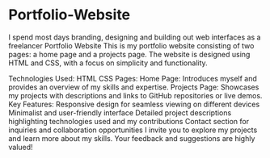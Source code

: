 # Portfolio-Website
I spend most days branding, designing and building out web interfaces as a freelancer
Portfolio Website
This is my portfolio website consisting of two pages: a home page and a projects page. The website is designed using HTML and CSS, with a focus on simplicity and functionality.

Technologies Used:
HTML
CSS
Pages:
Home Page: Introduces myself and provides an overview of my skills and expertise.
Projects Page: Showcases my projects with descriptions and links to GitHub repositories or live demos.
Key Features:
Responsive design for seamless viewing on different devices
Minimalist and user-friendly interface
Detailed project descriptions highlighting technologies used and my contributions
Contact section for inquiries and collaboration opportunities
I invite you to explore my projects and learn more about my skills. Your feedback and suggestions are highly valued!
